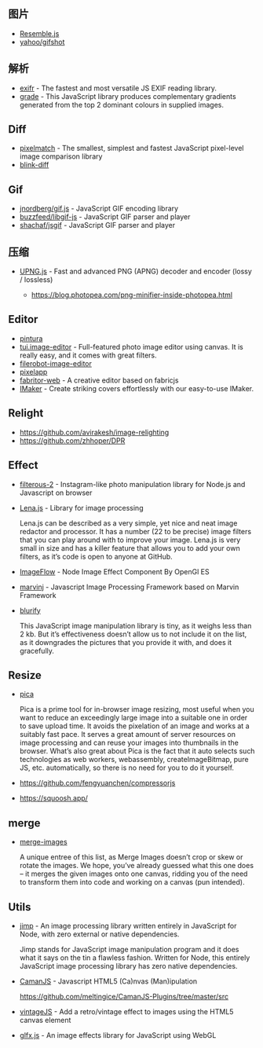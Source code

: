 ## 图片

- [Resemble.js](https://github.com/HuddleEng/Resemble.js)
- [yahoo/gifshot](https://github.com/yahoo/gifshot)

## 解析

- [exifr](https://github.com/MikeKovarik/exifr) - The fastest and most versatile JS EXIF reading library.
- [grade](https://github.com/benhowdle89/grade) - This JavaScript library produces complementary gradients generated from the top 2 dominant colours in supplied images.

## Diff

- [pixelmatch](https://github.com/mapbox/pixelmatch) - The smallest, simplest and fastest JavaScript pixel-level image comparison library
- [blink-diff](https://github.com/yahoo/blink-diff)

## Gif

- [jnordberg/gif.js](https://github.com/jnordberg/gif.js) - JavaScript GIF encoding library
- [buzzfeed/libgif-js](https://github.com/buzzfeed/libgif-js) - JavaScript GIF parser and player
- [shachaf/jsgif](https://github.com/shachaf/jsgif) - JavaScript GIF parser and player


## 压缩

- [UPNG.js](https://github.com/photopea/UPNG.js) - Fast and advanced PNG (APNG) decoder and encoder (lossy / lossless)

    - https://blog.photopea.com/png-minifier-inside-photopea.html

## Editor

- [pintura](https://pqina.nl/pintura/)
- [tui.image-editor](https://github.com/nhn/tui.image-editor) - Full-featured photo image editor using canvas. It is really easy, and it comes with great filters.
- [filerobot-image-editor](https://github.com/scaleflex/filerobot-image-editor)
- [pixelapp](https://github.com/alenaksu/pixelapp)
- [fabritor-web](https://github.com/sleepy-zone/fabritor-web) - A creative editor based on fabricjs
- [IMaker](https://github.com/slince-zero/IMaker) - Create striking covers effortlessly with our easy-to-use IMaker.

## Relight

- https://github.com/avirakesh/image-relighting
- https://github.com/zhhoper/DPR

## Effect

- [filterous-2](https://github.com/girliemac/filterous-2) - Instagram-like photo manipulation library for Node.js and Javascript on browser
- [Lena.js](https://github.com/davidsonfellipe/lena.js) - Library for image processing

  Lena.js can be described as a very simple, yet nice and neat image redactor and processor. It has a number (22 to be precise) image filters that you can play around with to improve your image. Lena.js is very small in size and has a killer feature that allows you to add your own filters, as it’s code is open to anyone at GitHub.

- [ImageFlow](https://github.com/one-piece-official/ImageFlow) - Node Image Effect Component By OpenGl ES
- [marvinj](https://github.com/gabrielarchanjo/marvinj) - Javascript Image Processing Framework based on Marvin Framework
- [blurify](https://github.com/dabanlee/blurify)

  This JavaScript image manipulation library is tiny, as it weighs less than 2 kb. But it’s effectiveness doesn’t allow us to not include it on the list, as it downgrades the pictures that you provide it with, and does it gracefully.

## Resize

- [pica](https://github.com/nodeca/pica)

  Pica is a prime tool for in-browser image resizing, most useful when you want to reduce an exceedingly large image into a suitable one in order to save upload time. It avoids the pixelation of an image and works at a suitably fast pace. It serves a great amount of server resources on image processing and can reuse your images into thumbnails in the browser. What’s also great about Pica is the fact that it auto selects such technologies as web workers, webassembly, createImageBitmap, pure JS, etc. automatically, so there is no need for you to do it yourself.

- https://github.com/fengyuanchen/compressorjs
- https://squoosh.app/

## merge

- [merge-images](https://github.com/lukechilds/merge-images)

  A unique entree of this list, as Merge Images doesn’t crop or skew or rotate the images. We hope, you’ve already guessed what this one does – it merges the given images onto one canvas, ridding you of the need to transform them into code and working on a canvas (pun intended).

## Utils

- [jimp](https://github.com/jimp-dev/jimp) - An image processing library written entirely in JavaScript for Node, with zero external or native dependencies.

  Jimp stands for JavaScript image manipulation program and it does what it says on the tin a flawless fashion. Written for Node, this entirely JavaScript image processing library has zero native dependencies. 

- [CamanJS](https://github.com/meltingice/CamanJS) - Javascript HTML5 (Ca)nvas (Man)ipulation

  https://github.com/meltingice/CamanJS-Plugins/tree/master/src

- [vintageJS](https://github.com/rendro/vintageJS)  - Add a retro/vintage effect to images using the HTML5 canvas element
- [glfx.js](https://github.com/evanw/glfx.js) - An image effects library for JavaScript using WebGL
